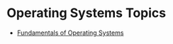 # Operating Systems Topics

- [Fundamentals of Operating Systems](./Fundamentals%20of%20Operating%20Systems/Fundamentals%20of%20Operating%20Systems.md)
